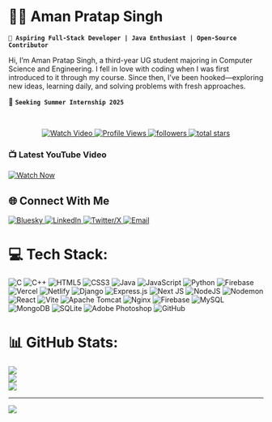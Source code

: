 # 🏄‍♂️ Aman Pratap Singh

**`🚀 Aspiring Full-Stack Developer | Java Enthusiast | Open-Source Contributor`**

Hi, I’m Aman Pratap Singh, a third-year UG student majoring in Computer Science and Engineering. I fell in love with coding when I was first introduced to it through my course. Since then, I’ve been hooked—exploring new ideas, learning daily, and solving problems with fresh approaches.

🎯 **`Seeking Summer Internship 2025`**

<br/>
<p align="center" style="text-decoration: none;"> 
   
   <!-- YouTube Video -->
   <a href="https://www.youtube.com/watch?v=gylwA0y7Ymg&t=1s">
      <img alt="Watch Video" title="Watch my latest video" 
         src="https://img.shields.io/badge/Watch%20My%20Latest%20Video-%23FF0000?style=for-the-badge&logo=youtube&logoColor=white"/>
   </a>

   <!-- Profile Views -->
   <a href="https://github.com/Aman07122003">
      <img alt="Profile Views" title="GitHub Profile Views" 
         src="https://komarev.com/ghpvc/?username=Aman07122003&style=for-the-badge&color=FFD700"/>
   </a>

   <!-- GitHub Followers -->
   <a href="https://github.com/Aman07122003?tab=followers">
      <img alt="followers" title="Follow me on Github" 
         src="https://custom-icon-badges.demolab.com/github/followers/Aman07122003?color=FFD700&labelColor=FFA500&style=for-the-badge&logo=person-add&label=Follow&logoColor=white"/>
   </a>

   <!-- GitHub Stars -->
   <a href="https://github.com/Aman07122003?tab=repositories&sort=stargazers">
      <img alt="total stars" title="Total stars on GitHub" 
         src="https://custom-icon-badges.demolab.com/github/stars/Aman07122003?color=FFD700&style=for-the-badge&labelColor=FFA500&logo=star"/>
   </a>

</p>






### 📺 Latest YouTube Video

<!-- BEGIN YOUTUBE-CARDS -->
[![Watch Now](https://ytcards.demolab.com/?id=gylwA0y7Ymg&title=My+Latest+YouTube+Video&lang=en&timestamp=1740593333&background_color=%230d1117&title_color=%23ffffff&stats_color=%23dedede&max_title_lines=2&width=250&border_radius=5&duration=771 "Watch Now")](https://youtu.be/gylwA0y7Ymg)
<!-- END YOUTUBE-CARDS -->




## 🌐 Connect With Me

<p align="left">
   <a href="https://bsky.app/profile/@Aman07122003" target="_blank">
      <img src="https://img.shields.io/badge/Bluesky-%230285FF?style=for-the-badge&logo=bluesky&logoColor=white" alt="Bluesky">
   </a>
   <a href="https://www.linkedin.com/in/aman-pratap-singh-5349531aa" target="_blank">
      <img src="https://img.shields.io/badge/LinkedIn-%230077B5.svg?style=for-the-badge&logo=linkedin&logoColor=white" alt="LinkedIn">
   </a>
   <a href="https://x.com/amanpra99478508" target="_blank">
      <img src="https://img.shields.io/badge/X-%23000000.svg?style=for-the-badge&logo=X&logoColor=white" alt="Twitter/X">
   </a>
   <a href="mailto:samanpratap219@gmail.com">
      <img src="https://img.shields.io/badge/Email-%23D14836?style=for-the-badge&logo=gmail&logoColor=white" alt="Email">
   </a>
</p>



# 💻 Tech Stack:
![C](https://img.shields.io/badge/c-%2300599C.svg?style=for-the-badge&logo=c&logoColor=white) ![C++](https://img.shields.io/badge/c++-%2300599C.svg?style=for-the-badge&logo=c%2B%2B&logoColor=white) ![HTML5](https://img.shields.io/badge/html5-%23E34F26.svg?style=for-the-badge&logo=html5&logoColor=white) ![CSS3](https://img.shields.io/badge/css3-%231572B6.svg?style=for-the-badge&logo=css3&logoColor=white) ![Java](https://img.shields.io/badge/java-%23ED8B00.svg?style=for-the-badge&logo=openjdk&logoColor=white) ![JavaScript](https://img.shields.io/badge/javascript-%23323330.svg?style=for-the-badge&logo=javascript&logoColor=%23F7DF1E) ![Python](https://img.shields.io/badge/python-3670A0?style=for-the-badge&logo=python&logoColor=ffdd54) ![Firebase](https://img.shields.io/badge/firebase-%23039BE5.svg?style=for-the-badge&logo=firebase) ![Vercel](https://img.shields.io/badge/vercel-%23000000.svg?style=for-the-badge&logo=vercel&logoColor=white) ![Netlify](https://img.shields.io/badge/netlify-%23000000.svg?style=for-the-badge&logo=netlify&logoColor=#00C7B7) ![Django](https://img.shields.io/badge/django-%23092E20.svg?style=for-the-badge&logo=django&logoColor=white) ![Express.js](https://img.shields.io/badge/express.js-%23404d59.svg?style=for-the-badge&logo=express&logoColor=%2361DAFB) ![Next JS](https://img.shields.io/badge/Next-black?style=for-the-badge&logo=next.js&logoColor=white) ![NodeJS](https://img.shields.io/badge/node.js-6DA55F?style=for-the-badge&logo=node.js&logoColor=white) ![Nodemon](https://img.shields.io/badge/NODEMON-%23323330.svg?style=for-the-badge&logo=nodemon&logoColor=%BBDEAD) ![React](https://img.shields.io/badge/react-%2320232a.svg?style=for-the-badge&logo=react&logoColor=%2361DAFB) ![Vite](https://img.shields.io/badge/vite-%23646CFF.svg?style=for-the-badge&logo=vite&logoColor=white) ![Apache Tomcat](https://img.shields.io/badge/apache%20tomcat-%23F8DC75.svg?style=for-the-badge&logo=apache-tomcat&logoColor=black) ![Nginx](https://img.shields.io/badge/nginx-%23009639.svg?style=for-the-badge&logo=nginx&logoColor=white) ![Firebase](https://img.shields.io/badge/firebase-a08021?style=for-the-badge&logo=firebase&logoColor=ffcd34) ![MySQL](https://img.shields.io/badge/mysql-4479A1.svg?style=for-the-badge&logo=mysql&logoColor=white) ![MongoDB](https://img.shields.io/badge/MongoDB-%234ea94b.svg?style=for-the-badge&logo=mongodb&logoColor=white) ![SQLite](https://img.shields.io/badge/sqlite-%2307405e.svg?style=for-the-badge&logo=sqlite&logoColor=white) ![Adobe Photoshop](https://img.shields.io/badge/adobe%20photoshop-%2331A8FF.svg?style=for-the-badge&logo=adobe%20photoshop&logoColor=white) ![GitHub](https://img.shields.io/badge/github-%23121011.svg?style=for-the-badge&logo=github&logoColor=white)
# 📊 GitHub Stats:
![](https://github-readme-stats.vercel.app/api?username=Aman07122003&theme=gruvbox&hide_border=false&include_all_commits=true&count_private=true)<br/>
![](https://nirzak-streak-stats.vercel.app/?user=Aman07122003&theme=gruvbox&hide_border=false)<br/>
![](https://github-readme-stats.vercel.app/api/top-langs/?username=Aman07122003&theme=gruvbox&hide_border=false&include_all_commits=true&count_private=true&layout=compact)

---
[![](https://visitcount.itsvg.in/api?id=Aman07122003&icon=0&color=0)](https://visitcount.itsvg.in)

<!-- Proudly created with GPRM ( https://gprm.itsvg.in ) -->
